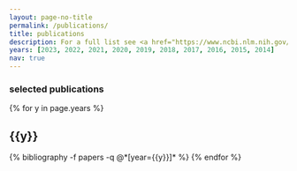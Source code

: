 ```yaml
---
layout: page-no-title
permalink: /publications/
title: publications
description: For a full list see <a href="https://www.ncbi.nlm.nih.gov/pubmed/?term=%22Aryee-MJ%22%5BAuthor%5D" target="_blank">PubMed</a>
years: [2023, 2022, 2021, 2020, 2019, 2018, 2017, 2016, 2015, 2014] 
nav: true
---
```


<h3>selected publications</h3>

<div class="publications">

{% for y in page.years %}
  <h2 class="year">{{y}}</h2>
  {% bibliography -f papers -q @*[year={{y}}]* %}
{% endfor %}

</div>
